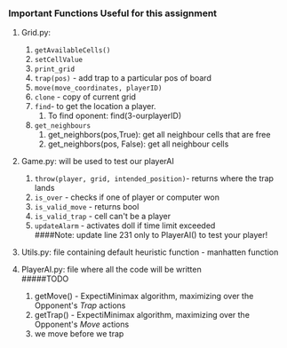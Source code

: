 ### Important Functions Useful for this assignment
1. Grid.py: 
   1. `getAvailableCells()`
   2. `setCellValue`
   3. `print_grid`
   4. `trap(pos)` - add trap to a particular pos of board
   5. `move(move_coordinates, playerID)`
   6. `clone` - copy of current grid
   7. `find`- to get the location a player.
      1. To find oponent: find(3-ourplayerID)
   8. `get_neighbours`
      1. get_neighbors(pos,True): get all neighbour cells that are free
      2. get_neighbors(pos, False): get all neighbour cells
      
2. Game.py: will be used to test our playerAI
   1. `throw(player, grid, intended_position)`- returns where the trap lands 
   2. `is_over` - checks if one of player or computer won
   3. `is_valid_move` - returns bool
   4. `is_valid_trap` - cell can't be a player
   5. `updateAlarm` - activates doll if time limit exceeded <br>
   ####Note: update line 231 only to PlayerAI() to test your player!

3. Utils.py: file containing default heuristic function - manhatten function
4. PlayerAI.py: file where all the code will be written<br>
   #####TODO
   1. getMove() - ExpectiMinimax algorithm, maximizing over the Opponent's *Trap* actions
   2. getTrap() - ExpectiMinimax algorithm, maximizing over the Opponent's *Move* actions
   3. we move before we trap